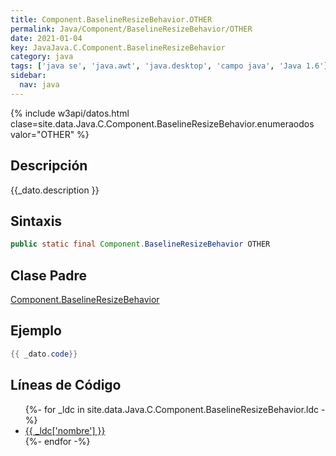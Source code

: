 ```yaml
---
title: Component.BaselineResizeBehavior.OTHER
permalink: Java/Component/BaselineResizeBehavior/OTHER
date: 2021-01-04
key: JavaJava.C.Component.BaselineResizeBehavior
category: java
tags: ['java se', 'java.awt', 'java.desktop', 'campo java', 'Java 1.6']
sidebar: 
  nav: java
---
```


{% include w3api/datos.html clase=site.data.Java.C.Component.BaselineResizeBehavior.enumeraodos valor="OTHER" %}

## Descripción
{{_dato.description }}

## Sintaxis
~~~java
public static final Component.BaselineResizeBehavior OTHER
~~~

## Clase Padre
[Component.BaselineResizeBehavior](/Java/Component/BaselineResizeBehavior/)

## Ejemplo
~~~java
{{ _dato.code}}
~~~

## Líneas de Código
<ul>
{%- for _ldc in site.data.Java.C.Component.BaselineResizeBehavior.ldc -%}
   <li>
       <a href="{{_ldc['url'] }}">{{ _ldc['nombre'] }}</a>
   </li>
{%- endfor -%}
</ul>
